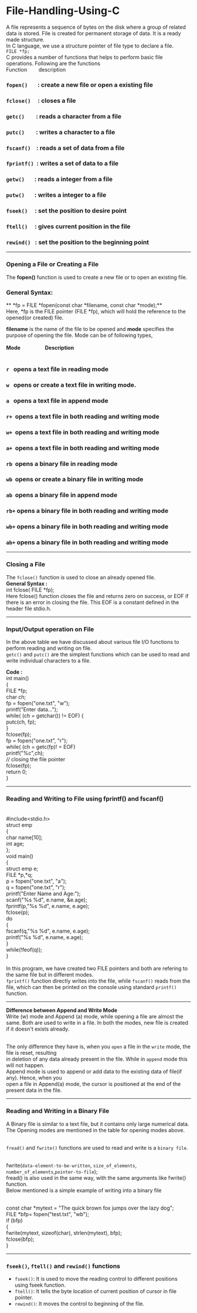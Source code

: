 # File-Handling-Using-C
A file represents a sequence of bytes on the disk where a group of related data is stored. 
File is created for permanent storage of data. It is a ready made structure. 
<br>In C language, we use a structure pointer of file type to declare a file.
<br>`FILE *fp;`<br>
C provides a number of functions that helps to perform basic file operations. Following are the functions<br>
Function &nbsp;&nbsp;&nbsp;&nbsp;&nbsp;&nbsp;&nbsp;description<br>
### `fopen()`&nbsp;&nbsp;&nbsp;&nbsp;&nbsp;&nbsp;&nbsp;: create a new file or open a existing file<br>
### `fclose()`&nbsp;&nbsp;&nbsp;&nbsp;&nbsp;: closes a file<br>
### `getc()`&nbsp;&nbsp;&nbsp;&nbsp;&nbsp;&nbsp;&nbsp;&nbsp;: reads a character from a file<br>
### `putc()` &nbsp;&nbsp;&nbsp;&nbsp;&nbsp;&nbsp;&nbsp;: writes a character to a file<br>
### `fscanf()`&nbsp;&nbsp;&nbsp;&nbsp;: reads a set of data from a file<br>
### `fprintf()`&nbsp;&nbsp;: writes a set of data to a file<br>
### `getw()`&nbsp;&nbsp;&nbsp;&nbsp;&nbsp;&nbsp;&nbsp;: reads a integer from a file<br>
### `putw()`&nbsp;&nbsp;&nbsp;&nbsp;&nbsp;&nbsp;&nbsp;: writes a integer to a file<br>
### `fseek()`&nbsp;&nbsp;&nbsp;&nbsp;&nbsp;: set the position to desire point<br>
### `ftell()`&nbsp;&nbsp;&nbsp;&nbsp;&nbsp;: gives current position in the file<br>
### `rewind()`&nbsp;&nbsp;&nbsp;: set the position to the beginning point<br>


***

### Opening a File or Creating a File<br>
The **fopen()** function is used to create a new file or to open an existing file.<br>
### General Syntax:<br>
** *fp = FILE *fopen(const char *filename, const char *mode);**<br>
Here, *fp is the FILE pointer (FILE *fp), which will hold the reference to the opened(or created) file.<br>

**filename** is the name of the file to be opened and **mode** specifies the purpose of opening the file.
Mode can be of following types,<br>
<br>
**Mode** &nbsp;&nbsp;&nbsp;&nbsp;&nbsp;&nbsp;&nbsp;&nbsp;&nbsp;&nbsp;&nbsp;&nbsp;&nbsp;&nbsp;&nbsp; **Description**<br><br>
### `r` &nbsp;&nbsp;opens a text file in reading mode<br>
### `w` &nbsp;&nbsp;opens or create a text file in writing mode.<br>
### `a` &nbsp;&nbsp;opens a text file in append mode<br>
### `r+` &nbsp;opens a text file in both reading and writing mode<br>
### `w+` &nbsp;opens a text file in both reading and writing mode<br>
### `a+` &nbsp;opens a text file in both reading and writing mode<br>
### `rb` &nbsp;opens a binary file in reading mode<br>
### `wb` &nbsp;opens or create a binary file in writing mode<br>
### `ab` &nbsp;opens a binary file in append mode<br>
### `rb+` opens a binary file in both reading and writing mode<br>
### `wb+` opens a binary file in both reading and writing mode<br>
### `ab+` opens a binary file in both reading and writing mode<br>


***
### Closing a File <br>
The `fclose()` function is used to close an already opened file.<br>
**General Syntax :**<br>
int fclose( FILE *fp);<br>
Here fclose() function closes the file and returns zero on success, or EOF if there is an error in closing the file. 
This EOF is a constant defined in the header file stdio.h.

***
### Input/Output operation on File<br>
In the above table we have discussed about various file I/O functions to perform reading and writing
on file. <br>`getc()` and `putc()` are the simplest functions which can be used to read and write
individual characters to a file.<br>

**Code :**<br>
int main()<br>
{<br>
FILE *fp;<br>
char ch;<br>
fp = fopen("one.txt", "w");<br>
printf("Enter data...");<br>
while( (ch = getchar()) != EOF) {<br>
putc(ch, fp);<br>
}<br>
fclose(fp);<br>
fp = fopen("one.txt", "r");<br>
while( (ch = getc(fp)! = EOF)<br>
printf("%c",ch);<br>
// closing the file pointer<br>
fclose(fp);<br>
return 0;<br>
}<br>

***
### Reading and Writing to File using fprintf() and fscanf()<br><br>
#include<stdio.h><br>
struct emp<br>
{<br>
char name[10];<br>
int age;<br>
};<br>
void main()<br>
{<br>
struct emp e;<br>
FILE *p,*q;<br>
p = fopen("one.txt", "a");<br>
q = fopen("one.txt", "r");<br>
printf("Enter Name and Age:");<br>
scanf("%s %d", e.name, &e.age);<br>
fprintf(p,"%s %d", e.name, e.age);<br>
fclose(p);<br>
do<br>
{<br>
fscanf(q,"%s %d", e.name, e.age);<br>
printf("%s %d", e.name, e.age);<br>
}<br>
while(!feof(q));<br>
}<br><br>
In this program, we have created two FILE pointers and both are refering to the same file but in different modes.<br>
`fprintf()` function directly writes into the file, while `fscanf()` reads from the file, which can then be printed on 
the console using standard `printf()` function.


***
**Difference between Append and Write Mode**<br>
Write (w) mode and Append (a) mode, while opening a file are almost the same. Both are used to write in a file. 
In both the modes, new file is created if it doesn't exists already.<br><br>

The only difference they have is, when you `open` a file in the `write` mode, the file is reset, resulting<br>
in deletion of any data already present in the file. While in `append` mode this will not happen.<br>
Append mode is used to append or add data to the existing data of file(if any). Hence, when you<br>
open a file in Append(a) mode, the cursor is positioned at the end of the present data in the file.<br>

***
### Reading and Writing in a Binary File<br>
A Binary file is similar to a text file, but it contains only large numerical data. The Opening modes are mentioned 
in the table for opening modes above.<br><br>

`fread()` and `fwrite()` functions are used to read and write is a `binary file`.<br><br>

fwrite(`data-element-to-be-written`, `size_of_elements`, `number_of_elements`,`pointer-to-file`);<br>
fread() is also used in the same way, with the same arguments like fwrite() function.<br>
Below mentioned is a simple example of writing into a binary file<br><br>

const char *mytext = "The quick brown fox jumps over the lazy dog";<br>
FILE *bfp= fopen("test.txt", "wb");<br>
if (bfp)<br>
{<br>
fwrite(mytext, sizeof(char), strlen(mytext), bfp);<br>
fclose(bfp);<br>
}<br>

***
### `fseek()`, `ftell()` and `rewind()` functions<br>
* `fseek()`: It is used to move the reading control to different positions using fseek function.
* `ftell()`: It tells the byte location of current position of cursor in file pointer.
* `rewind()`: It moves the control to beginning of the file.
